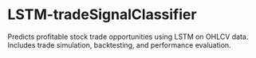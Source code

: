 # LSTM-tradeSignalClassifier
Predicts profitable stock trade opportunities using LSTM on OHLCV data. Includes trade simulation, backtesting, and performance evaluation.
